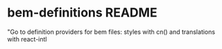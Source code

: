 # bem-definitions README

"Go to definition providers for bem files: styles with cn() and translations with react-intl
